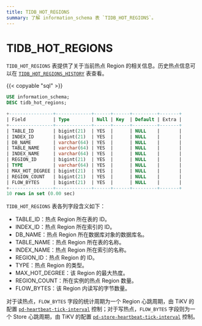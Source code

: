 ```yaml
---
title: TIDB_HOT_REGIONS
summary: 了解 information_schema 表 `TIDB_HOT_REGIONS`。
---
```


# TIDB_HOT_REGIONS

`TIDB_HOT_REGIONS` 表提供了关于当前热点 Region 的相关信息。历史热点信息可以在 [`TIDB_HOT_REGIONS_HISTORY`](/information-schema/information-schema-tidb-hot-regions-history.md) 表查看。

{{< copyable "sql" >}}

```sql
USE information_schema;
DESC tidb_hot_regions;
```

```sql
+----------------+-------------+------+------+---------+-------+
| Field          | Type        | Null | Key  | Default | Extra |
+----------------+-------------+------+------+---------+-------+
| TABLE_ID       | bigint(21)  | YES  |      | NULL    |       |
| INDEX_ID       | bigint(21)  | YES  |      | NULL    |       |
| DB_NAME        | varchar(64) | YES  |      | NULL    |       |
| TABLE_NAME     | varchar(64) | YES  |      | NULL    |       |
| INDEX_NAME     | varchar(64) | YES  |      | NULL    |       |
| REGION_ID      | bigint(21)  | YES  |      | NULL    |       |
| TYPE           | varchar(64) | YES  |      | NULL    |       |
| MAX_HOT_DEGREE | bigint(21)  | YES  |      | NULL    |       |
| REGION_COUNT   | bigint(21)  | YES  |      | NULL    |       |
| FLOW_BYTES     | bigint(21)  | YES  |      | NULL    |       |
+----------------+-------------+------+------+---------+-------+
10 rows in set (0.00 sec)
```

`TIDB_HOT_REGIONS` 表各列字段含义如下：

* TABLE_ID：热点 Region 所在表的 ID。
* INDEX_ID：热点 Region 所在索引的 ID。
* DB_NAME：热点 Region 所在数据库对象的数据库名。
* TABLE_NAME：热点 Region 所在表的名称。
* INDEX_NAME：热点 Region 所在索引的名称。
* REGION_ID：热点 Region 的 ID。
* TYPE：热点 Region 的类型。
* MAX_HOT_DEGREE：该 Region 的最大热度。
* REGION_COUNT：所在实例的热点 Region 数量。
* FLOW_BYTES：该 Region 内读写的字节数量。

对于读热点，`FLOW_BYTES` 字段的统计周期为一个 Region 心跳周期，由 TiKV 的配置 [`pd-heartbeat-tick-interval`](/tikv-configuration-file.md#pd-heartbeat-tick-interval) 控制；对于写热点，`FLOW_BYTES` 字段则为一个 Store 心跳周期，由 TiKV 的配置 [`pd-store-heartbeat-tick-interval`](/tikv-configuration-file.md#pd-store-heartbeat-tick-interval) 控制。
